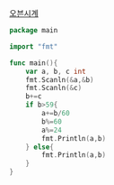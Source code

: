 [오븐시계](https://www.acmicpc.net/problem/2525)
```go
package main

import "fmt"

func main(){
	var a, b, c int
	fmt.Scanln(&a,&b)
	fmt.Scanln(&c)
	b+=c
	if b>59{
		a+=b/60
		b%=60
		a%=24
		fmt.Println(a,b)
	} else{
		fmt.Println(a,b)
	}
}
```